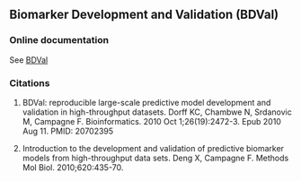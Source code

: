 Biomarker Development and Validation (BDVal)
--------------------------------------------

### Online documentation

See [BDVal](http://bdval.campagnelab.org)

### Citations

1. BDVal: reproducible large-scale predictive model development and validation in high-throughput datasets.
Dorff KC, Chambwe N, Srdanovic M, Campagne F.
Bioinformatics. 2010 Oct 1;26(19):2472-3. Epub 2010 Aug 11.
PMID: 20702395

2. Introduction to the development and validation of predictive biomarker models from high-throughput data sets.
Deng X, Campagne F.
Methods Mol Biol. 2010;620:435-70.